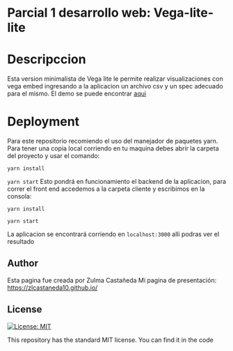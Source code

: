 # Parcial 1 desarrollo web: Vega-lite-lite

# Descripccion
Esta version minimalista de Vega lite le permite realizar visualizaciones con vega embed ingresando a la aplicacion un archivo csv y un spec adecuado para el mismo. El demo se puede encontrar [aqui](https://tutorialcompletado.herokuapp.com/)

# Deployment
Para este repositorio recomiendo el uso del manejador de paquetes yarn. Para tener una copia local corriendo en tu maquina debes abrir la carpeta del proyecto y usar el comando:

`
yarn install
`

`
yarn start
`
Esto pondrá en funcionamiento el backend de la aplicacion, para correr el front end accedemos a la carpeta cliente y escribimos en la consola: 

`
yarn install
`

`
yarn start
`

La aplicacion se encontrará corriendo en 
`
localhost:3000
`
alli podras ver el resultado

## Author
Esta pagina fue creada por Zulma Castañeda 
Mi pagina de presentación:
https://zlcastaneda10.github.io/

## License
[![License: MIT](https://img.shields.io/badge/License-MIT-yellow.svg)](https://opensource.org/licenses/MIT)

This repository has the standard MIT license. You can find it in the code
